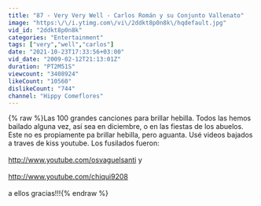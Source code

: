 ```yaml
---
title: "87 - Very Very Well - Carlos Román y su Conjunto Vallenato"
image: "https:\/\/i.ytimg.com\/vi\/2ddkt8p0n8k\/hqdefault.jpg"
vid_id: "2ddkt8p0n8k"
categories: "Entertainment"
tags: ["very","well","carlos"]
date: "2021-10-23T17:33:56+03:00"
vid_date: "2009-02-12T21:13:01Z"
duration: "PT2M51S"
viewcount: "3408924"
likeCount: "10560"
dislikeCount: "744"
channel: "Hippy Comeflores"
---
```

{% raw %}Las 100 grandes canciones para brillar hebilla. Todos las hemos bailado alguna vez, así sea en diciembre, o en las fiestas de los abuelos. Este no es propiamente pa brillar hebilla, pero aguanta. Usé videos bajados a traves de kiss youtube.  Los fusilados fueron:<br /><br /><a rel="nofollow" target="blank" href="http://www.youtube.com/osvaguelsanti">http://www.youtube.com/osvaguelsanti</a> y<br /><br /><a rel="nofollow" target="blank" href="http://www.youtube.com/chiqui9208">http://www.youtube.com/chiqui9208</a><br /><br />a ellos gracias!!!{% endraw %}
